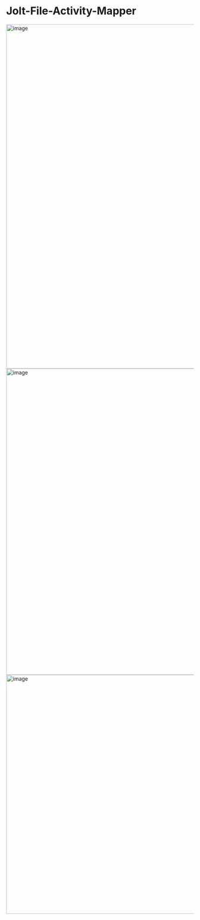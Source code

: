 # Jolt-File-Activity-Mapper
<img width="1400" height="925" alt="image" src="https://github.com/user-attachments/assets/7e2fbb45-b0e4-4b63-a83a-ef1d98486d17" />
<img width="1324" height="823" alt="image" src="https://github.com/user-attachments/assets/909aa193-031c-400a-b66e-ddf90fa0c2fa" />
<img width="1187" height="642" alt="image" src="https://github.com/user-attachments/assets/403b357d-a9e7-46c4-94a7-ee33b8ed01ca" />
